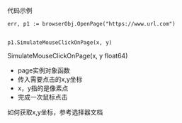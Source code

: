 



代码示例

```
err, p1 := browserObj.OpenPage("https://www.url.com")


p1.SimulateMouseClickOnPage(x, y)
```





SimulateMouseClickOnPage(x, y float64)

- page实例对象函数
- 传入需要点击的x,y坐标
- x，y指的是像素点
- 完成一次鼠标点击



如何获取x,y坐标，参考选择器文档